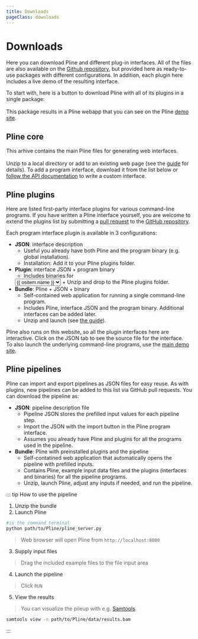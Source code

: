 ```yaml
---
title: Downloads
pageClass: downloads
---
```


# Downloads

Here you can download Pline and different plug-in interfaces.
All of the files are also available on the [Github repository](https://github.com/veidenberg/pline-plugins),
but provided here as ready-to-use packages with different configurations.
In addition, each plugin here includes a live demo of the resulting interface.

To start with, here is a button to download Pline with all of its plugins in a single package:  
<btn :text="'Download for '+osname" :icon="os" :link="'/zip/pline_bundle_'+os+'.zip'"/>  
This package results in a Pline webapp that you can see on the Pline [demo site](http://wasabiapp.org/pline-demo/).

## Pline core

This arhive contains the main Pline files for generating web interfaces.  
<btn text="📦 Pline" :tag="version" :link="plinezip_url" download/>  
Unzip to a local directory or add to an existing web page (see the [guide](/guide/#installation) for details).
To add a program interface, download it from the list below or [follow the API documentation](/guide/api) to write a custom interface.

## Pline plugins

Here are listed first-party interface plugins for various command-line programs.
If you have written a Pline interface yourself, you are welcome to extend the plugins list by submitting a [pull request](https://help.github.com/en/github/collaborating-with-issues-and-pull-requests/proposing-changes-to-your-work-with-pull-requests) to the [GitHub repository](https://github.com/veidenberg/pline-plugins).  

Each program interface plugin is available in 3 configurations:
- **JSON**: interface description  
  + Useful you already have both Pline and the program binary (e.g. global installation).  
  + Installation: Add it to your Pline plugins folder.
- **Plugin**: interface JSON + program binary  
  + Includes binaries for 
  <select v-model="os">
    <option v-for="ositem in oslist" v-bind:value="ositem.tag">{{ ositem.name }}</option>
  </select>
  + Unzip and drop to the Pline plugins folder.
- **Bundle**: Pline + JSON + binary  
  + Self-contained web application for running a single command-line program.
  + Includes Pline, interface JSON and the program binary. Additional interfaces can be added later.
  + Unzip and launch (see [the guide](/guide/#installation)).

Pline also runs on this website, so all the plugin interfaces here are interactive.
Click on the JSON tab to see the source file for the interface.  
To also launch the underlying command-line programs, use the [main demo site](http://wasabiapp.org:8080).  

<pline-tabs v-for="(pname, i) in plugins" :name="pname" :index="i" :os="os" />
  
## Pline pipelines

Pline can import and export pipelines as JSON files for easy reuse.
As with plugins, new pipelines can be added to this list via GitHub pull requests.
You can download the pipeline as:
- **JSON**: pipeline description file  
  + Pipeline JSON stores the prefilled input values for each pipeline step.
  + Import the JSON with the import button in the Pline program interface.
  + Assumes you already have Pline and plugins for all the programs used in the pipeline.
- **Bundle**: Pline with preinstalled plugins and the pipeline  
  + Self-contatined web application that automatically opens the pipeline with prefilled inputs.
  + Contains Pline, example input data files and the plugins (interfaces and binaries) for all the pipeline programs.
  + Unzip, launch Pline, adjust any inputs if needed, and run the pipeline.

<pline-tabs v-for="(plname, i) in pipelines" :name="plname" :index="plugins.length + 1 + i" :os="os" pipeline/>

::: tip How to use the pipeline
1. Unzip the bundle
2. Launch Pline
```sh
#in the command terminal
python path/to/Pline/pline_server.py
```
> Web browser will open Pline from `http://localhost:8000`  
3. Supply input files
> Drag the included example files to the file input area
4. Launch the pipeline
> Click `RUN`
5. View the results  
>You can visualize the pileup with e.g. [Samtools](https://samtools.github.io).
``` sh
samtools view -n path/to/Pline/data/results.bam
```
:::

<script>
export default {
  data: function(){
    return{
      plugins: [],
      pipelines: [],
      repo: 'https://api.github.com/repos/veidenberg',
      version: 'v1.0',
      os: 'osx',
      oslist: [
        {tag: 'osx', name: 'MacOS'},
        {tag: 'linux', name: 'Linux'}
      ] 
    }
  },
  computed: {
    osname: function(){
      const ositem = this.oslist.find(item => item.tag == this.os) || oslist[0];
      return ositem.name;
    },
    plinezip_url: function(){
      return 'https://github.com/veidenberg/pline/archive/'+this.version+'.zip'
    }
  },
  async beforeMount(){
    const self = this;
    //set OS name
    if(navigator.appVersion.startsWith("Linux")) self.os = 'linux';
    //fetch data from GitHub:
    //get release info
    let data = await fetch(self.repo+'/pline/releases/latest').then(resp => resp.json());
    self.version = data.tag_name;
    //get plugin names
    data = await fetch(self.repo+'/pline-plugins/contents').then(resp => resp.json());
    data.forEach( function(item){
      if(item.type == 'dir' && item.name != 'pipelines') self.plugins.push(item.name);
    });
    //get pipeline names
    data = await fetch(self.repo+'/pline-plugins/contents/pipelines').then(resp => resp.json());
    data.forEach( function(item){
      if(item.type == 'dir') self.pipelines.push(item.name);
    });
  }
}
</script>
